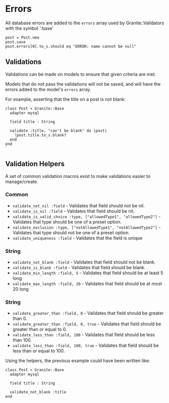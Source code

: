 # Errors

All database errors are added to the `errors` array used by Granite::Validators with the symbol ':base'

```crystal
post = Post.new
post.save
post.errors[0].to_s.should eq "ERROR: name cannot be null"
```
## Validations

Validations can be made on models to ensure that given criteria are met.

Models that do not pass the validations will not be saved, and will have the errors added to the model's `errors` array.

For example, asserting that the title on a post is not blank:

```Crystal
class Post < Granite::Base
  adapter mysql

  field title : String

  validate :title, "can't be blank" do |post|
    !post.title.to_s.blank?
  end
end
`
```

## Validation Helpers

A set of common validation macros exist to make validations easier to manage/create.

### Common

- `validate_not_nil :field` - Validates that field should not be nil.
- `validate_is_nil :field` - Validates that field should be nil.
- `validate_is_valid_choice :type, ["allowedType1", "allowedType2"]` - Validates that type should be one of a preset option.
- `validate_exclusion :type, ["notAllowedType1", "notAllowedType2"]` - Validates that type should not be one of a preset option.
- `validate_uniqueness :field` - Validates that the field is unique

### String

- `validate_not_blank :field` - Validates that field should not be blank.
- `validate_is_blank :field` - Validates that field should be blank.
- `validate_min_length :field, 5` - Validates that field should be at least 5 long
- `validate_max_length :field, 20` - Validates that field should be at most 20 long

### String

- `validate_greater_than :field, 0` - Validates that field should be greater than 0.
- `validate_greater_than :field, 0, true` - Validates that field should be greater than or equal to 0.
- `validate_less_than :field, 100` - Validates that field should be less than 100.
- `validate_less_than :field, 100, true` - Validates that field should be less than or equal to 100.

Using the helpers, the previous example could have been written like:

```Crystal
class Post < Granite::Base
  adapter mysql

  field title : String

  validate_not_blank :title
end
```